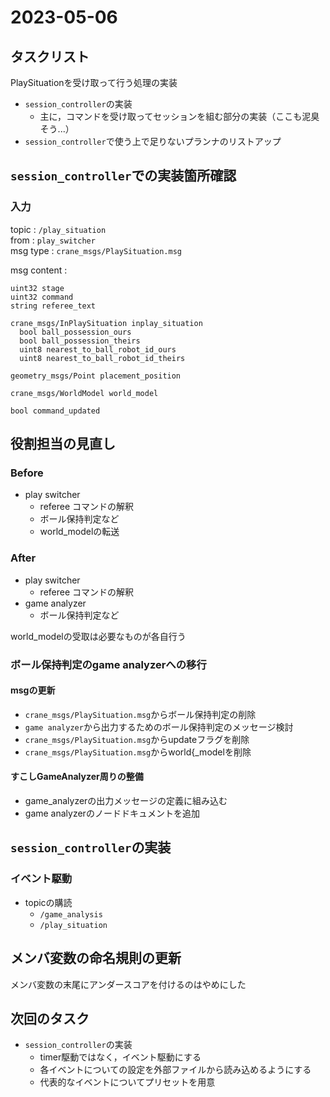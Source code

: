# 2023-05-06

## タスクリスト

PlaySituationを受け取って行う処理の実装

- `session_controller`の実装
  - 主に，コマンドを受け取ってセッションを組む部分の実装（ここも泥臭そう...）
- `session_controller`で使う上で足りないプランナのリストアップ

## `session_controller`での実装箇所確認

### 入力

topic : `/play_situation`  
from : `play_switcher`  
msg type : `crane_msgs/PlaySituation.msg`

msg content :

```text
uint32 stage
uint32 command
string referee_text

crane_msgs/InPlaySituation inplay_situation
  bool ball_possession_ours
  bool ball_possession_theirs
  uint8 nearest_to_ball_robot_id_ours
  uint8 nearest_to_ball_robot_id_theirs

geometry_msgs/Point placement_position

crane_msgs/WorldModel world_model

bool command_updated
```

## 役割担当の見直し

### Before

- play switcher
  - referee コマンドの解釈
  - ボール保持判定など
  - world_modelの転送

### After

- play switcher
  - referee コマンドの解釈
- game analyzer
  - ボール保持判定など

world_modelの受取は必要なものが各自行う

### ボール保持判定のgame analyzerへの移行

#### msgの更新

- `crane_msgs/PlaySituation.msg`からボール保持判定の削除
- `game analyzer`から出力するためのボール保持判定のメッセージ検討
- `crane_msgs/PlaySituation.msg`からupdateフラグを削除
- `crane_msgs/PlaySituation.msg`からworld{\_modelを削除

#### すこしGameAnalyzer周りの整備

- game_analyzerの出力メッセージの定義に組み込む
- game analyzerのノードドキュメントを追加

## `session_controller`の実装

### イベント駆動

- topicの購読
  - `/game_analysis`
  - `/play_situation`

## メンバ変数の命名規則の更新

メンバ変数の末尾にアンダースコアを付けるのはやめにした

## 次回のタスク

- `session_controller`の実装
  - timer駆動ではなく，イベント駆動にする
  - 各イベントについての設定を外部ファイルから読み込めるようにする
  - 代表的なイベントについてプリセットを用意
